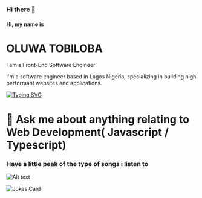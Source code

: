 


### Hi there 👋

#### Hi, my name is

# OLUWA TOBILOBA

I am a Front-End Software Engineer

I'm a software engineer based in Lagos Nigeria, specializing in building high performant websites and applications.

[![Typing SVG](https://readme-typing-svg.herokuapp.com?color=%23EAFEFF&size=18&center=true&vCenter=true&lines=I+Build+Things+That+Live+On+the+WEB+)](https://git.io/typing-svg)

# 💬 Ask me about anything relating to Web Development( Javascript / Typescript)
<!--
**teb111/teb111** is a ✨ _special_ ✨ repository because its `README.md` (this file) appears on your GitHub profile.

Here are some ideas to get you started:

- 🔭 I’m currently working on ...
- 🌱 I’m currently learning ...
- 👯 I’m looking to collaborate on ...
- 🤔 I’m looking for help with ...

- 📫 How to reach me: ...
- 😄 Pronouns: ...
- ⚡ Fun fact: ...
-->


### Have a little peak of the type of songs i listen to
![Alt text](https://spotify-recently-played-readme.vercel.app/api?user=ozoc0nw0j24yfbraisj2u2m4u)

<!-- Markdown -->

![Jokes Card](https://readme-jokes.vercel.app/api)


